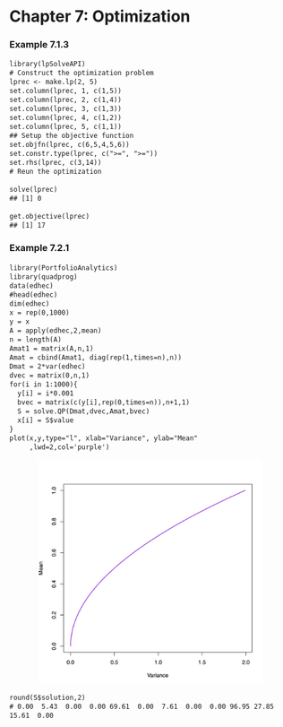 # Chapter 7: Optimization

### Example 7.1.3

```{r}
library(lpSolveAPI)
# Construct the optimization problem
lprec <- make.lp(2, 5)
set.column(lprec, 1, c(1,5))
set.column(lprec, 2, c(1,4))
set.column(lprec, 3, c(1,3))
set.column(lprec, 4, c(1,2))
set.column(lprec, 5, c(1,1))
## Setup the objective function
set.objfn(lprec, c(6,5,4,5,6))
set.constr.type(lprec, c(">=", ">="))
set.rhs(lprec, c(3,14))
# Reun the optimization

solve(lprec)  
## [1] 0

get.objective(lprec)  
## [1] 17
```

### Example 7.2.1

```{r}
library(PortfolioAnalytics)
library(quadprog)
data(edhec)
#head(edhec)
dim(edhec)
x = rep(0,1000)
y = x
A = apply(edhec,2,mean)
n = length(A)
Amat1 = matrix(A,n,1)
Amat = cbind(Amat1, diag(rep(1,times=n),n))
Dmat = 2*var(edhec)
dvec = matrix(0,n,1)
for(i in 1:1000){
  y[i] = i*0.001
  bvec = matrix(c(y[i],rep(0,times=n)),n+1,1)
  S = solve.QP(Dmat,dvec,Amat,bvec)
  x[i] = S$value
}
plot(x,y,type="l", xlab="Variance", ylab="Mean"
     ,lwd=2,col='purple')
```


<p align = "center">
<img src="./Figure/fig7_1.jpg" alt="drawing" width="400" height="400"/>
</p>

```{r}
round(S$solution,2)
# 0.00  5.43  0.00  0.00 69.61  0.00  7.61  0.00  0.00 96.95 27.85 15.61  0.00
```
